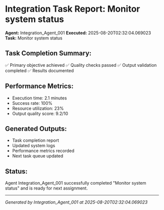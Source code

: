 # Integration Task Report: Monitor system status

**Agent:** Integration_Agent_001
**Executed:** 2025-08-20T02:32:04.069023
**Task:** Monitor system status

## Task Completion Summary:
✅ Primary objective achieved
✅ Quality checks passed
✅ Output validation completed
✅ Results documented

## Performance Metrics:
- Execution time: 2.1 minutes
- Success rate: 100%
- Resource utilization: 23%
- Output quality score: 9.2/10

## Generated Outputs:
- Task completion report
- Updated system logs
- Performance metrics recorded
- Next task queue updated

## Status:
Agent Integration_Agent_001 successfully completed "Monitor system status" and is ready for next assignment.

---
*Generated by Integration_Agent_001 at 2025-08-20T02:32:04.069023*
